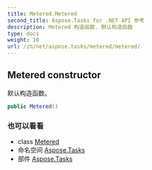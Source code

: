 ```yaml
---
title: Metered.Metered
second_title: Aspose.Tasks for .NET API 参考
description: Metered 构造函数. 默认构造函数
type: docs
weight: 10
url: /zh/net/aspose.tasks/metered/metered/
---
```

## Metered constructor

默认构造函数。

```csharp
public Metered()
```

### 也可以看看

* class [Metered](../)
* 命名空间 [Aspose.Tasks](../../metered/)
* 部件 [Aspose.Tasks](../../../)


